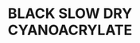 ---
layout: product
title: "BLACK SLOW DRY CYANOACRYLATE"
price: "1300" 
desc: "N/A"
img_path: "/assets/img/A.MIG-8034.jpg"
brand: "AMMO"
available: true
special_offer: true
new: false
soon: false
cat: "070000"
subcat: "070100"
subsubcat: "070104"
sifra: "A.MIG-8034"
---